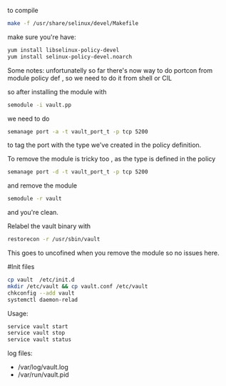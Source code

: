 to compile
```bash
make -f /usr/share/selinux/devel/Makefile
```

make sure you're have:
```bash
yum install libselinux-policy-devel       
yum install selinux-policy-devel.noarch
```

Some notes:
unfortunatelly so far there's now way to do portcon from module policy def , so we need to do it from shell or CIL

so after installing the module with
```bash
semodule -i vault.pp
```
we need to do
```bash
semanage port -a -t vault_port_t -p tcp 5200
```

to tag the port with the type we've created in the policy definition.

To remove the module is tricky too ,  as the type is defined in the policy

```bash
semanage port -d -t vault_port_t -p tcp 5200
```

and remove the module
```bash
semodule -r vault
```
and you're clean.

Relabel the vault binary with
```bash
restorecon -r /usr/sbin/vault
```

This goes to uncofined when you remove the module so no issues here.

#Init files
```bash
cp vault  /etc/init.d
mkdir /etc/vault && cp vault.conf /etc/vault
chkconfig --add vault
systemctl daemon-relad
```

Usage:
```bash
service vault start
service vault stop
service vault status
```

log files:
* /var/log/vault.log
* /var/run/vault.pid







